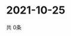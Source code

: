 # 2021-10-25
  共 0条

  <!-- BEGIN -->
  <!-- 最后更新时间Mon Oct 25 2021 18:05:16 GMT+0000 (Coordinated Universal Time) -->
  
  <!-- END -->
  
  